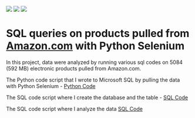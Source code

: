 ![](https://img.shields.io/badge/Python-3776AB?style=for-the-badge&logo=python&logoColor=white) ![](https://img.shields.io/badge/Selenium-43B02A?style=for-the-badge&logo=Selenium&logoColor=white) ![](https://img.shields.io/badge/Microsoft_SQL_Server-CC2927?style=for-the-badge&logo=microsoft-sql-server&logoColor=white)

# SQL queries on products pulled from [Amazon.com](Amazon.com) with Python Selenium

In this project, data were analyzed by running various sql codes on 5084 (592 MB) electronic products pulled from Amazon.com.

The Python code script that I wrote to Microsoft SQL by pulling the data with Python Selenium - [Python Code](/Projects/AmazonMSSQLProject/getData.py)

The SQL code script where I create the database and the table - [SQL Code](/Projects/AmazonMSSQLProject/MSSQL_CreateTable.sql)

The SQL code script where I analyze the data [SQL Code](/Projects/AmazonMSSQLProject/AmazonProductQuery.sql)
